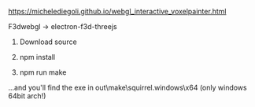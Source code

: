 https://michelediegoli.github.io/webgl_interactive_voxelpainter.html

F3dwebgl -> electron-f3d-threejs

1. Download source

2. npm install

3. npm run make 

...and you'll find the exe in out\make\squirrel.windows\x64 (only windows 64bit arch!)
